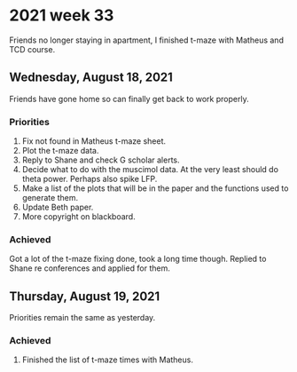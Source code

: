 # 2021 week 33

Friends no longer staying in apartment, I finished t-maze with Matheus and TCD course.

## Wednesday, August 18, 2021

Friends have gone home so can finally get back to work properly.

### Priorities

1. Fix not found in Matheus t-maze sheet.
2. Plot the t-maze data.
3. Reply to Shane and check G scholar alerts.
4. Decide what to do with the muscimol data. At the very least should do theta power. Perhaps also spike LFP.
5. Make a list of the plots that will be in the paper and the functions used to generate them.
6. Update Beth paper.
7. More copyright on blackboard.

### Achieved

Got a lot of the t-maze fixing done, took a long time though.
Replied to Shane re conferences and applied for them.


## Thursday, August 19, 2021

Priorities remain the same as yesterday.

### Achieved

1. Finished the list of t-maze times with Matheus.